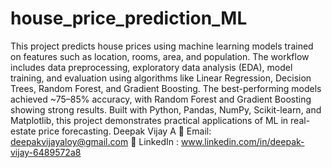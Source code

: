 # house_price_prediction_ML
This project predicts house prices using machine learning models trained on features such as location, rooms, area, and population. The workflow includes data preprocessing, exploratory data analysis (EDA), model training, and evaluation using algorithms like Linear Regression, Decision Trees, Random Forest, and Gradient Boosting. The best-performing models achieved ~75–85% accuracy, with Random Forest and Gradient Boosting showing strong results. Built with Python, Pandas, NumPy, Scikit-learn, and Matplotlib, this project demonstrates practical applications of ML in real-estate price forecasting.
Deepak Vijay A
📧 Email: deepakvijayaloy@gmail.com
🔗 LinkedIn : www.linkedin.com/in/deepak-vijay-6489572a8
